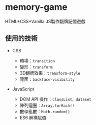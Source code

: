 # memory-game
HTML+CSS+Vanilla JS製作翻牌記憶遊戲

## 使用的技術
* CSS
  * 轉場：`transition`
  * 變形：`transform`
  * 3D翻牌效果：`transform-style`
  * 背面：`backface-visibility`
 
* JavaScript
  * DOM API 操作：`classList、dataset`
  * 陣列迴圈：`Array.forEach()`
  * 數學亂數：`Math.random()`
  * ES6 解構賦值
